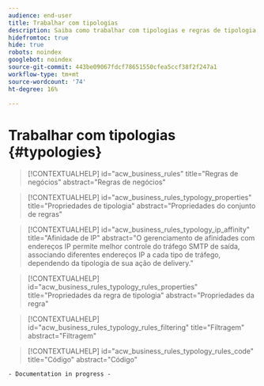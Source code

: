 ```yaml
---
audience: end-user
title: Trabalhar com tipologias
description: Saiba como trabalhar com tipologias e regras de tipologia para controlar, filtrar e monitorar o envio de deliveries.
hidefromtoc: true
hide: true
robots: noindex
googlebot: noindex
source-git-commit: 443be09067fdcf78651550cfea5ccf38f2f247a1
workflow-type: tm+mt
source-wordcount: '74'
ht-degree: 16%

---
```



# Trabalhar com tipologias {#typologies}

>[!CONTEXTUALHELP]
>id="acw_business_rules"
>title="Regras de negócios"
>abstract="Regras de negócios"

>[!CONTEXTUALHELP]
>id="acw_business_rules_typology_properties"
>title="Propriedades de tipologia"
>abstract="Propriedades do conjunto de regras"

>[!CONTEXTUALHELP]
>id="acw_business_rules_typology_ip_affinity"
>title="Afinidade de IP"
>abstract="O gerenciamento de afinidades com endereços IP permite melhor controle do tráfego SMTP de saída, associando diferentes endereços IP a cada tipo de tráfego, dependendo da tipologia de sua ação de delivery."

>[!CONTEXTUALHELP]
>id="acw_business_rules_typology_rules_properties"
>title="Propriedades da regra de tipologia"
>abstract="Propriedades da regra"

>[!CONTEXTUALHELP]
>id="acw_business_rules_typology_rules_filtering"
>title="Filtragem"
>abstract="Filtragem"

>[!CONTEXTUALHELP]
>id="acw_business_rules_typology_rules_code"
>title="Código"
>abstract="Código"

`- Documentation in progress -`
